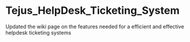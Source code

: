 # Tejus_HelpDesk_Ticketing_System
  Updated the wiki page on the features needed for a efficient and effective helpdesk ticketing systems
